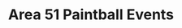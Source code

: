 ---
title: Area 51 Paintball Events
description: "Area 51 is proud to host our annual alien invasion event - a weekend long paintball extravaganza that brings our players and families together."  
---
